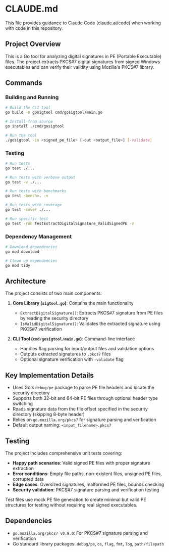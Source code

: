 # CLAUDE.md

This file provides guidance to Claude Code (claude.ai/code) when working with code in this repository.

## Project Overview

This is a Go tool for analyzing digital signatures in PE (Portable Executable) files. The project extracts PKCS#7 digital signatures from signed Windows executables and can verify their validity using Mozilla's PKCS#7 library.

## Commands

### Building and Running
```bash
# Build the CLI tool
go build -o gosigtool cmd/gosigtool/main.go

# Install from source
go install ./cmd/gosigtool

# Run the tool
./gosigtool -in <signed_pe_file> [-out <output_file>] [-validate]
```

### Testing
```bash
# Run tests
go test ./...

# Run tests with verbose output
go test -v ./...

# Run tests with benchmarks
go test -bench=. -v

# Run tests with coverage
go test -cover ./...

# Run specific test
go test -run TestExtractDigitalSignature_ValidSignedPE -v
```

### Dependency Management
```bash
# Download dependencies
go mod download

# Clean up dependencies
go mod tidy
```

## Architecture

The project consists of two main components:

1. **Core Library (`sigtool.go`)**: Contains the main functionality
   - `ExtractDigitalSignature()`: Extracts PKCS#7 signature from PE files by reading the security directory
   - `IsValidDigitalSignature()`: Validates the extracted signature using PKCS#7 verification

2. **CLI Tool (`cmd/gosigtool/main.go`)**: Command-line interface
   - Handles flag parsing for input/output files and validation options
   - Outputs extracted signatures to `.pkcs7` files
   - Optional signature verification with `-validate` flag

## Key Implementation Details

- Uses Go's `debug/pe` package to parse PE file headers and locate the security directory
- Supports both 32-bit and 64-bit PE files through optional header type switching
- Reads signature data from the file offset specified in the security directory (skipping 8-byte header)
- Relies on `go.mozilla.org/pkcs7` for signature parsing and verification
- Default output naming: `<input_filename>.pkcs7`

## Testing

The project includes comprehensive unit tests covering:

- **Happy path scenarios**: Valid signed PE files with proper signature extraction
- **Error conditions**: Empty file paths, non-existent files, unsigned PE files, corrupted data
- **Edge cases**: Oversized signatures, malformed PE files, bounds checking
- **Security validation**: PKCS#7 signature parsing and verification testing

Test files use mock PE file generation to create minimal but valid PE structures for testing without requiring real signed executables.

## Dependencies

- `go.mozilla.org/pkcs7 v0.9.0`: For PKCS#7 signature parsing and verification
- Go standard library packages: `debug/pe`, `os`, `flag`, `fmt`, `log`, `path/filepath`